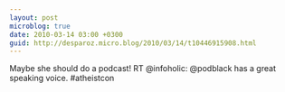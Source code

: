 ```yaml
---
layout: post
microblog: true
date: 2010-03-14 03:00 +0300
guid: http://desparoz.micro.blog/2010/03/14/t10446915908.html
---
```

Maybe she should do a podcast! RT @infoholic: @podblack has a great speaking voice. #atheistcon
